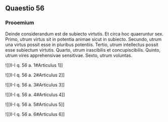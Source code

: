 ## Quaestio 56

### Prooemium

Deinde considerandum est de subiecto virtutis. Et circa hoc quaeruntur sex. Primo, utrum virtus sit in potentia animae sicut in subiecto. Secundo, utrum una virtus possit esse in pluribus potentiis. Tertio, utrum intellectus possit esse subiectum virtutis. Quarto, utrum irascibilis et concupiscibilis. Quinto, utrum vires apprehensivae sensitivae. Sexto, utrum voluntas.

![[II-I q. 56 a. 1#Articulus 1]]

![[II-I q. 56 a. 2#Articulus 2]]

![[II-I q. 56 a. 3#Articulus 3]]

![[II-I q. 56 a. 4#Articulus 4]]

![[II-I q. 56 a. 5#Articulus 5]]

![[II-I q. 56 a. 6#Articulus 6]]

